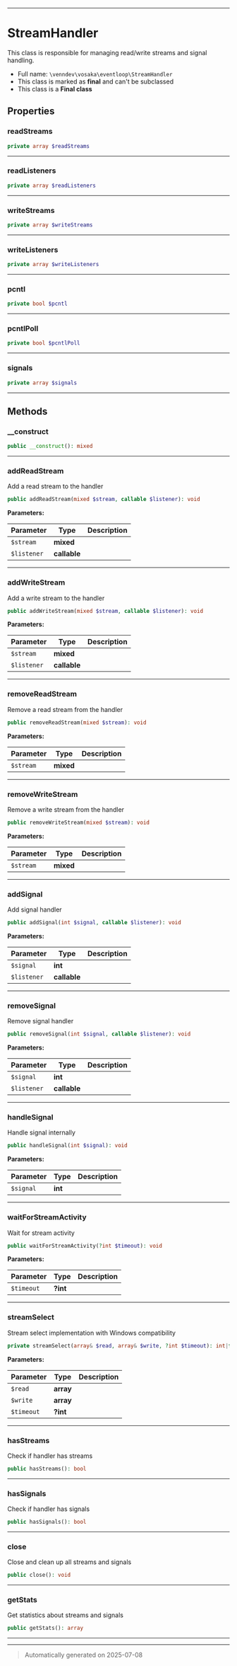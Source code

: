 ***

# StreamHandler

This class is responsible for managing read/write streams and signal handling.



* Full name: `\venndev\vosaka\eventloop\StreamHandler`
* This class is marked as **final** and can't be subclassed
* This class is a **Final class**



## Properties


### readStreams



```php
private array $readStreams
```






***

### readListeners



```php
private array $readListeners
```






***

### writeStreams



```php
private array $writeStreams
```






***

### writeListeners



```php
private array $writeListeners
```






***

### pcntl



```php
private bool $pcntl
```






***

### pcntlPoll



```php
private bool $pcntlPoll
```






***

### signals



```php
private array $signals
```






***

## Methods


### __construct



```php
public __construct(): mixed
```












***

### addReadStream

Add a read stream to the handler

```php
public addReadStream(mixed $stream, callable $listener): void
```








**Parameters:**

| Parameter | Type | Description |
|-----------|------|-------------|
| `$stream` | **mixed** |  |
| `$listener` | **callable** |  |





***

### addWriteStream

Add a write stream to the handler

```php
public addWriteStream(mixed $stream, callable $listener): void
```








**Parameters:**

| Parameter | Type | Description |
|-----------|------|-------------|
| `$stream` | **mixed** |  |
| `$listener` | **callable** |  |





***

### removeReadStream

Remove a read stream from the handler

```php
public removeReadStream(mixed $stream): void
```








**Parameters:**

| Parameter | Type | Description |
|-----------|------|-------------|
| `$stream` | **mixed** |  |





***

### removeWriteStream

Remove a write stream from the handler

```php
public removeWriteStream(mixed $stream): void
```








**Parameters:**

| Parameter | Type | Description |
|-----------|------|-------------|
| `$stream` | **mixed** |  |





***

### addSignal

Add signal handler

```php
public addSignal(int $signal, callable $listener): void
```








**Parameters:**

| Parameter | Type | Description |
|-----------|------|-------------|
| `$signal` | **int** |  |
| `$listener` | **callable** |  |





***

### removeSignal

Remove signal handler

```php
public removeSignal(int $signal, callable $listener): void
```








**Parameters:**

| Parameter | Type | Description |
|-----------|------|-------------|
| `$signal` | **int** |  |
| `$listener` | **callable** |  |





***

### handleSignal

Handle signal internally

```php
public handleSignal(int $signal): void
```








**Parameters:**

| Parameter | Type | Description |
|-----------|------|-------------|
| `$signal` | **int** |  |





***

### waitForStreamActivity

Wait for stream activity

```php
public waitForStreamActivity(?int $timeout): void
```








**Parameters:**

| Parameter | Type | Description |
|-----------|------|-------------|
| `$timeout` | **?int** |  |





***

### streamSelect

Stream select implementation with Windows compatibility

```php
private streamSelect(array& $read, array& $write, ?int $timeout): int|false
```








**Parameters:**

| Parameter | Type | Description |
|-----------|------|-------------|
| `$read` | **array** |  |
| `$write` | **array** |  |
| `$timeout` | **?int** |  |





***

### hasStreams

Check if handler has streams

```php
public hasStreams(): bool
```












***

### hasSignals

Check if handler has signals

```php
public hasSignals(): bool
```












***

### close

Close and clean up all streams and signals

```php
public close(): void
```












***

### getStats

Get statistics about streams and signals

```php
public getStats(): array
```












***


***
> Automatically generated on 2025-07-08

